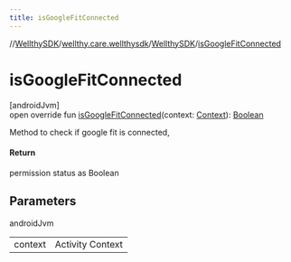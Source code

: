 ```yaml
---
title: isGoogleFitConnected
---
```

//[WellthySDK](../../../index.html)/[wellthy.care.wellthysdk](../index.html)/[WellthySDK](index.html)/[isGoogleFitConnected](is-google-fit-connected.html)



# isGoogleFitConnected



[androidJvm]\
open override fun [isGoogleFitConnected](is-google-fit-connected.html)(context: [Context](https://developer.android.com/reference/kotlin/android/content/Context.html)): [Boolean](https://kotlinlang.org/api/latest/jvm/stdlib/kotlin/-boolean/index.html)



Method to check if google fit is connected,



#### Return



permission status as Boolean



## Parameters


androidJvm

| | |
|---|---|
| context | Activity Context |




